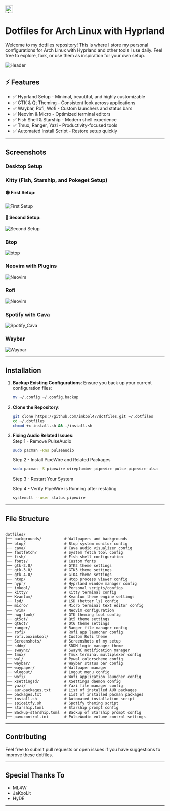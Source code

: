 
## <img src="https://upload.wikimedia.org/wikipedia/commons/thumb/1/13/Arch_Linux_%22Crystal%22_icon.svg/256px-Arch_Linux_%22Crystal%22_icon.svg.png" alt="Arch Logo" width="24"> 

# Dotfiles for Arch Linux with Hyprland

Welcome to my dotfiles repository! This is where I store my personal configurations for Arch Linux with Hyprland and other tools I use daily. Feel free to explore, fork, or use them as inspiration for your own setup.

![Header](https://raw.githubusercontent.com/imkool47/dotfiles/refs/heads/main/Screenshots/DittoDotsHeader.jpg)

## ⚡ Features
- ✅ Hyprland Setup - Minimal, beautiful, and highly customizable
- ✅ GTK & Qt Theming - Consistent look across applications
- ✅ Waybar, Rofi, Wofi - Custom launchers and status bars
- ✅ Neovim & Micro - Optimized terminal editors
- ✅ Fish Shell & Starship - Modern shell experience
- ✅ Tmux, Ranger, Yazi - Productivity-focused tools
- ✅ Automated Install Script - Restore setup quickly

---

## Screenshots

### Desktop Setup

### Kitty (Fish, Starship, and Pokeget Setup)

#### 🟢 First Setup:
![First Setup](https://raw.githubusercontent.com/imkool47/dotfiles/refs/heads/main/Screenshots/Kitty.png)

#### 🔵 Second Setup:
![Second Setup](https://raw.githubusercontent.com/imkool47/dotfiles/refs/heads/main/Screenshots/kitty-new.png)

### Btop
![btop](https://raw.githubusercontent.com/imkool47/dotfiles/refs/heads/main/Screenshots/btop.png)

### Neovim with Plugins
![Neovim](https://raw.githubusercontent.com/imkool47/dotfiles/refs/heads/main/Screenshots/neovim.png)

### Rofi
![Neovim](https://raw.githubusercontent.com/imkool47/dotfiles/refs/heads/main/Screenshots/rofi.png)

### Spotify with Cava
![Spotify_Cava](https://raw.githubusercontent.com/imkool47/dotfiles/refs/heads/main/Screenshots/spotify-cava.png)

### Waybar
![Waybar](https://raw.githubusercontent.com/imkool47/dotfiles/refs/heads/main/Screenshots/waybar-with-cava.png)

---

## Installation

1. **Backup Existing Configurations**:
   Ensure you back up your current configuration files:
   ```bash
   mv ~/.config ~/.config.backup
   ```

2. **Clone the Repository**:
   ```bash
   git clone https://github.com/imkool47/dotfiles.git ~/.dotfiles
   cd ~/.dotfiles
   chmod +x install.sh && ./install.sh
   ```

3. **Fixing Audio Related Issues**:  
   Step 1 - Remove PulseAudio  
   ```bash
   sudo pacman -Rns pulseaudio
   ```
   Step 2 - Install PipeWire and Related Packages
   ```bash
   sudo pacman -S pipewire wireplumber pipewire-pulse pipewire-alsa
   ```
   Step 3 - Restart Your System
   
   Step 4 - Verify PipeWire is Running after restating
   ```bash
   systemctl --user status pipewire
   ```
---

## File Structure

```plaintext

dotfiles/
├── backgrounds/          # Wallpapers and backgrounds
├── btop/                 # Btop system monitor config
├── cava/                 # Cava audio visualizer config
├── fastfetch/            # System fetch tool config
├── fish/                 # Fish shell configuration
├── fonts/                # Custom fonts
├── gtk-2.0/              # GTK2 theme settings
├── gtk-3.0/              # GTK3 theme settings
├── gtk-4.0/              # GTK4 theme settings
├── htop/                 # Htop process viewer config
├── hypr/                 # Hyprland window manager config
├── imkool/               # Personal scripts/configs
├── kitty/                # Kitty terminal config
├── Kvantum/              # Kvantum theme engine settings
├── lsd/                  # LSD (better ls) config
├── micro/                # Micro terminal text editor config
├── nvim/                 # Neovim configuration
├── nwg-look/             # GTK theming tool config
├── qt5ct/                # Qt5 theme settings
├── qt6ct/                # Qt6 theme settings
├── ranger/               # Ranger file manager config
├── rofi/                 # Rofi app launcher config
├── rofi.ooximkool/       # Custom Rofi theme
├── Screenshots/          # Screenshots of my setup
├── sddm/                 # SDDM login manager theme
├── swaync/               # SwayNC notification manager
├── tmux/                 # Tmux terminal multiplexer config
├── wal/                  # Pywal colorscheme config
├── waybar/               # Waybar status bar config
├── waypaper/             # Wallpaper manager
├── wlogout/              # Logout menu config
├── wofi/                 # Wofi application launcher config
├── xsettingsd/           # XSettings daemon config
├── yazi/                 # Yazi file manager config
├── aur-packages.txt      # List of installed AUR packages
├── packages.txt          # List of installed pacman packages
├── install.sh            # Automated installation script
├── spiceitfy.sh          # Spotify theming script
├── starship.toml         # Starship prompt config
├── Backup-starship.toml  # Backup of Starship prompt config
├── pavucontrol.ini       # PulseAudio volume control settings
```
---

## Contributing
Feel free to submit pull requests or open issues if you have suggestions to improve these dotfiles.

---
## Special Thanks To
- ML4W
- JaKooLit
- HyDE

---
